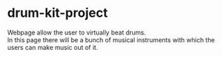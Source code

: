 # drum-kit-project
Webpage allow the user to virtually beat drums.<br>
In this page there will be a bunch of musical instruments with which the users can make music out of it.
